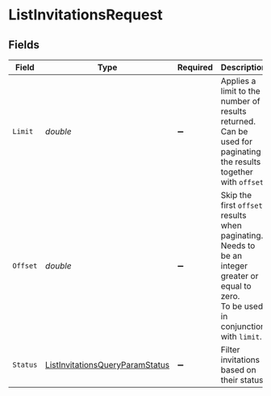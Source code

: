 # ListInvitationsRequest


## Fields

| Field                                                                                                                                     | Type                                                                                                                                      | Required                                                                                                                                  | Description                                                                                                                               |
| ----------------------------------------------------------------------------------------------------------------------------------------- | ----------------------------------------------------------------------------------------------------------------------------------------- | ----------------------------------------------------------------------------------------------------------------------------------------- | ----------------------------------------------------------------------------------------------------------------------------------------- |
| `Limit`                                                                                                                                   | *double*                                                                                                                                  | :heavy_minus_sign:                                                                                                                        | Applies a limit to the number of results returned.<br/>Can be used for paginating the results together with `offset`.                     |
| `Offset`                                                                                                                                  | *double*                                                                                                                                  | :heavy_minus_sign:                                                                                                                        | Skip the first `offset` results when paginating.<br/>Needs to be an integer greater or equal to zero.<br/>To be used in conjunction with `limit`. |
| `Status`                                                                                                                                  | [ListInvitationsQueryParamStatus](../../Models/Requests/ListInvitationsQueryParamStatus.md)                                               | :heavy_minus_sign:                                                                                                                        | Filter invitations based on their status                                                                                                  |